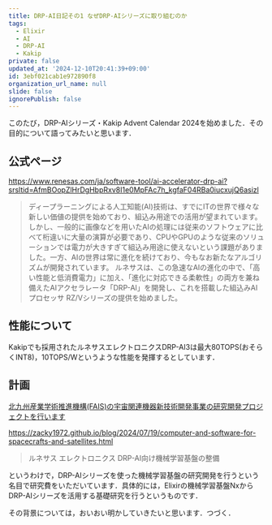 ```yaml
---
title: DRP-AI日記その1 なぜDRP-AIシリーズに取り組むのか
tags:
  - Elixir
  - AI
  - DRP-AI
  - Kakip
private: false
updated_at: '2024-12-10T20:41:39+09:00'
id: 3ebf021cab1e972890f8
organization_url_name: null
slide: false
ignorePublish: false
---
```

このたび，DRP-AIシリーズ・Kakip Advent Calendar 2024を始めました．その目的について語ってみたいと思います．

## 公式ページ

https://www.renesas.com/ja/software-tool/ai-accelerator-drp-ai?srsltid=AfmBOopZlHrDgHbpRxv8I1e0MpFAc7h_kgfaF04RBa0iucxujQ6asizl

> ディープラーニングによる人工知能(AI)技術は、すでにITの世界で様々な新しい価値の提供を始めており、組込み用途での活用が望まれています。
> しかし、一般的に画像などを用いたAIの処理には従来のソフトウェアに比べて桁違いに大量の演算が必要であり、CPUやGPUのような従来のソリューションでは電力が大きすぎて組込み用途に使えないという課題がありました。一方、AIの世界は常に進化を続けており、今もなお新たなアルゴリズムが開発されています。
> ルネサスは、この急速なAIの進化の中で、「高い性能と低消費電力」に加え、「進化に対応できる柔軟性」の両方を兼ね備えたAIアクセラレータ「DRP-AI」を開発し、これを搭載した組込みAIプロセッサ RZ/Vシリーズの提供を始めました。

## 性能について

Kakipでも採用されたルネサスエレクトロニクスDRP-AI3は最大80TOPS(おそらくINT8)，10TOPS/Wというような性能を発揮するとしています．

## 計画

[北九州産業学術推進機構(FAIS)の宇宙関連機器新技術開発事業の研究開発プロジェクトを行います](https://zacky1972.github.io/blog/2024/07/19/computer-and-software-for-spacecrafts-and-satellites.html
)

https://zacky1972.github.io/blog/2024/07/19/computer-and-software-for-spacecrafts-and-satellites.html

> ルネサス エレクトロニクス DRP-AI向け機械学習基盤の整備

というわけで，DRP-AIシリーズを使った機械学習基盤の研究開発を行うという名目で研究費をいただいています．具体的には，Elixirの機械学習基盤NxからDRP-AIシリーズを活用する基礎研究を行うというものです．

その背景については，おいおい明かしていきたいと思います．つづく．
